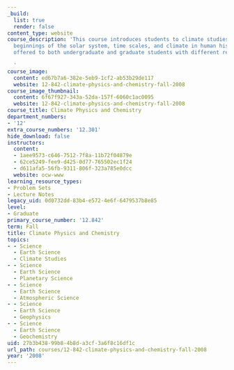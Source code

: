 ```yaml
---
_build:
  list: true
  render: false
content_type: website
course_description: 'This course introduces students to climate studies, including
  beginnings of the solar system, time scales, and climate in human history. It is
  offered to both undergraduate and graduate students with different requirements.

  '
course_image:
  content: ed67b7a6-382e-5eb9-1cf2-ab53b29de117
  website: 12-842-climate-physics-and-chemistry-fall-2008
course_image_thumbnail:
  content: 6f67f927-343a-52da-157f-6060c1ac0095
  website: 12-842-climate-physics-and-chemistry-fall-2008
course_title: Climate Physics and Chemistry
department_numbers:
- '12'
extra_course_numbers: '12.301'
hide_download: false
instructors:
  content:
  - 1aee9573-c646-7512-7f8a-11b72f04879e
  - 62ce5249-fee9-d425-0d77-765502ec1f24
  - d611afa5-56fb-9311-806f-323a785e0dcc
  website: ocw-www
learning_resource_types:
- Problem Sets
- Lecture Notes
legacy_uid: 0d0732dd-83b4-e572-4e6f-6479537b8e85
level:
- Graduate
primary_course_number: '12.842'
term: Fall
title: Climate Physics and Chemistry
topics:
- - Science
  - Earth Science
  - Climate Studies
- - Science
  - Earth Science
  - Planetary Science
- - Science
  - Earth Science
  - Atmospheric Science
- - Science
  - Earth Science
  - Geophysics
- - Science
  - Earth Science
  - Geochemistry
uid: 27b3b438-99b8-4b8d-a3cf-3a6f8c16df1c
url_path: courses/12-842-climate-physics-and-chemistry-fall-2008
year: '2008'
---
```

